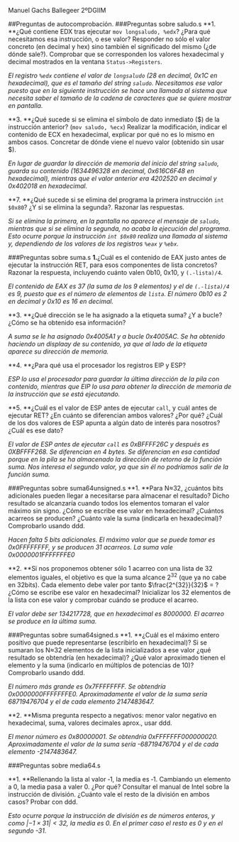 Manuel Gachs Ballegeer 2ºDGIIM

##Preguntas de autocomprobación.
###Preguntas sobre saludo.s
**1. **¿Qué contiene EDX tras ejecutar `mov longsaludo, %edx`? ¿Para qué necesitamos esa instrucción, o ese valor? Responder no sólo el valor concreto (en decimal y hex) sino también el significado del mismo (¿de dónde sale?). Comprobar que se corresponden los valores hexadecimal y decimal mostrados en la ventana `Status->Registers`.

*El registro `%edx` contiene el valor de `longsaludo` (28 en decimal, 0x1C en hexadecimal), que es el tamaño del string `saludo`. Necesitamos ese valor puesto que en la siguiente instrucción se hace una llamada al sistema que necesita saber el tamaño de la cadena de caracteres que se quiere mostrar en pantalla.*

**3. **¿Qué sucede si se elimina el símbolo de dato inmediato (\$) de la instrucción anterior? (`mov saludo, %ecx`) Realizar la modificación, indicar el contenido de ECX en hexadecimal, explicar por qué no es lo mismo en ambos casos. Concretar de dónde viene el nuevo valor (obtenido sin usar \$).

*En lugar de guardar la dirección de memoria del inicio del string `saludo`, guarda su contenido (1634496328 en decimal, 0x616C6F48 en hexadecimal), mientras que el valor anterior era 4202520 en decimal y 0x402018 en hexadecimal.*

**7. **¿Qué sucede si se elimina del programa la primera instrucción `int $0x80`? ¿Y si se elimina la segunda?. Razonar las respuestas.

*Si se elimina la primera, en la pantalla no aparece el mensaje de `saludo`, mientras que si se elimina la segunda, no acaba la ejecución del programa. Esto ocurre porque la instrucción `int $0x80` realiza una llamada al sistema y, dependiendo de los valores de los registros `%eax` y `%ebx`.*

###Preguntas sobre suma.s
**1.**¿Cuál es el contenido de EAX justo antes de ejecutar la instrucción RET, para esos componentes de lista concretos? Razonar la respuesta, incluyendo cuánto valen 0b10, 0x10, y `(.‐lista)/4`.

*El contenido de EAX es 37  (la suma de los 9 elementos) y el de `(.‐lista)/4` es 9, puesto que es el número de elementos de `lista`. El número 0b10 es 2 en decimal y 0x10 es 16 en decimal.*

**3. **¿Qué dirección se le ha asignado a la etiqueta suma? ¿Y a bucle? ¿Cómo se ha obtenido esa información? 

*A suma se le ha asignado 0x4005A1 y a bucle 0x4005AC. Se ha obtenido haciendo un displaay de su contenido, ya que al lado de la etiqueta aparece su dirección de memoria.*

**4. **¿Para qué usa el procesador los registros EIP y ESP?

*ESP lo usa el procesador para guardar la última dirección de la pila con contenido, mientras que EIP lo usa para obtener la dirección de memoria de la instrucción que se está ejecutando.*

**5. **¿Cuál es el valor de ESP antes de ejecutar `call`, y cuál antes de ejecutar RET? ¿En cuánto se diferencian ambos valores? ¿Por qué? ¿Cuál de los dos valores de ESP apunta a algún dato de interés para nosotros? ¿Cuál es ese dato?

*El valor de ESP antes de ejecutar `call`  es 0xBFFFF26C y después es 0XBFFFF268. Se diferencian en 4 bytes. Se diferencian en esa cantidad porque en la pila se ha almacenado la dirección de retorno de la función suma. Nos interesa el segundo valor, ya que sin él no podríamos salir de la función suma.*

###Preguntas sobre suma64unsigned.s
**1. **Para N≈32, ¿cuántos bits adicionales pueden llegar a necesitarse para almacenar el resultado? Dicho resultado se alcanzaría cuando todos los elementos tomaran el valor máximo sin signo. ¿Cómo se escribe ese valor en hexadecimal? ¿Cuántos acarreos se producen? ¿Cuánto vale la suma (indicarla en hexadecimal)? Comprobarlo usando ddd.

*Hacen falta 5 bits adicionales. El máximo valor que se puede tomar es 0x0FFFFFFFF, y se producen 31 acarreos. La suma vale 0x0000001FFFFFFFE0*

**2. **Si nos proponemos obtener sólo 1 acarreo con una lista de 32 elementos iguales, el objetivo es que la suma alcance $2^{32}​$ (que ya no cabe en 32bits). Cada elemento debe valer por tanto $\frac{2^{32}}{32}​$ =  ? ¿Cómo se escribe ese valor en hexadecimal? Inicializar los 32 elementos de la lista con ese valor y comprobar cuándo se produce el acarreo.

*El valor debe ser 134217728, que en hexadecimal es 8000000. El acarreo se produce en la última suma.*

###Preguntas sobre suma64signed.s
**1. **¿Cuál es el máximo entero positivo que puede representarse (escribirlo en hexadecimal)? Si se sumaran los N≈32 elementos de la lista inicializados a ese valor ¿qué resultado se obtendría (en hexadecimal)? ¿Qué valor aproximado tienen el elemento y la suma (indicarlo en múltiplos de potencias de 10)? Comprobarlo usando ddd.

*El número más grande es 0x7FFFFFFFF. Se obtendría 0x0000000FFFFFFFE0. Aproximadamente el valor de la suma sería 68719476704 y el de cada elemento 2147483647.*

**2. **Misma pregunta respecto a negativos: menor valor negativo en hexadecimal, suma, valores decimales aprox., usar ddd.

*El menor número es 0x80000001. Se obtendría 0xFFFFFFF000000020. Aproximadamente el valor de la suma sería -68719476704 y el de cada elemento -2147483647.*

###Preguntas sobre media64.s

**1. **Rellenando la lista al valor ‐1, la media es ‐1. Cambiando un elemento a 0, la media pasa a valer 0. ¿Por qué? Consultar el manual de Intel sobre la instrucción de división. ¿Cuánto vale el resto de la división en ambos casos? Probar con ddd.

*Esto ocurre porque la instrucción de división es de números enteros, y como $|-1\times 31|<32$, la media es 0. En el primer caso el resto es 0 y en el segundo -31.*